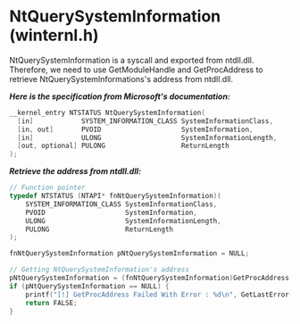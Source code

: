 # NtQuerySystemInformation (winternl.h)

NtQuerySystemInformation is a syscall and exported from ntdll.dll. Therefore, we need to use GetModuleHandle and GetProcAddress to retrieve NtQuerySystemInformations's address from ntdll.dll.

_**Here is the specification from Microsoft's documentation:**_

```c
__kernel_entry NTSTATUS NtQuerySystemInformation(
  [in]            SYSTEM_INFORMATION_CLASS SystemInformationClass,
  [in, out]       PVOID                    SystemInformation,
  [in]            ULONG                    SystemInformationLength,
  [out, optional] PULONG                   ReturnLength
);
```

_**Retrieve the address from ntdll.dll:**_

```c
// Function pointer
typedef NTSTATUS (NTAPI* fnNtQuerySystemInformation)(
	SYSTEM_INFORMATION_CLASS SystemInformationClass,
	PVOID                    SystemInformation,
	ULONG                    SystemInformationLength,
	PULONG                   ReturnLength
);

fnNtQuerySystemInformation pNtQuerySystemInformation = NULL;

// Getting NtQuerySystemInformation's address
pNtQuerySystemInformation = (fnNtQuerySystemInformation)GetProcAddress(GetModuleHandle(L"NTDLL.DLL"), "NtQuerySystemInformation");
if (pNtQuerySystemInformation == NULL) {
	printf("[!] GetProcAddress Failed With Error : %d\n", GetLastError());
	return FALSE;
}

```
